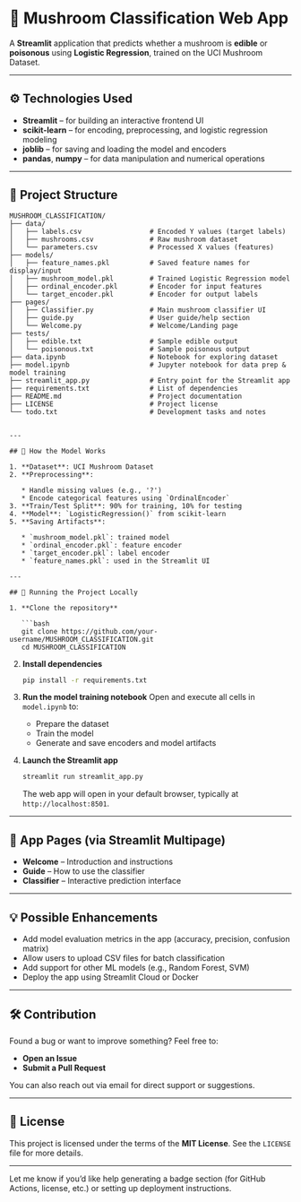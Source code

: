 # 🍄 Mushroom Classification Web App

A **Streamlit** application that predicts whether a mushroom is **edible** or **poisonous** using **Logistic Regression**, trained on the UCI Mushroom Dataset.

---

## ⚙️ Technologies Used

- **Streamlit** – for building an interactive frontend UI  
- **scikit-learn** – for encoding, preprocessing, and logistic regression modeling  
- **joblib** – for saving and loading the model and encoders  
- **pandas**, **numpy** – for data manipulation and numerical operations  

---

## 📁 Project Structure

```text
MUSHROOM_CLASSIFICATION/
├── data/
│   ├── labels.csv                 # Encoded Y values (target labels)
│   ├── mushrooms.csv              # Raw mushroom dataset
│   └── parameters.csv             # Processed X values (features)
├── models/
│   ├── feature_names.pkl          # Saved feature names for display/input
│   ├── mushroom_model.pkl         # Trained Logistic Regression model
│   ├── ordinal_encoder.pkl        # Encoder for input features
│   └── target_encoder.pkl         # Encoder for output labels
├── pages/
│   ├── Classifier.py              # Main mushroom classifier UI
│   ├── guide.py                   # User guide/help section
│   └── Welcome.py                 # Welcome/Landing page
├── tests/
│   ├── edible.txt                 # Sample edible output
│   └── poisonous.txt              # Sample poisonous output
├── data.ipynb                     # Notebook for exploring dataset
├── model.ipynb                    # Jupyter notebook for data prep & model training
├── streamlit_app.py               # Entry point for the Streamlit app
├── requirements.txt               # List of dependencies
├── README.md                      # Project documentation
├── LICENSE                        # Project license
└── todo.txt                       # Development tasks and notes


---

## 🧠 How the Model Works

1. **Dataset**: UCI Mushroom Dataset
2. **Preprocessing**:

   * Handle missing values (e.g., '?')
   * Encode categorical features using `OrdinalEncoder`
3. **Train/Test Split**: 90% for training, 10% for testing
4. **Model**: `LogisticRegression()` from scikit-learn
5. **Saving Artifacts**:

   * `mushroom_model.pkl`: trained model
   * `ordinal_encoder.pkl`: feature encoder
   * `target_encoder.pkl`: label encoder
   * `feature_names.pkl`: used in the Streamlit UI

---

## 🚀 Running the Project Locally

1. **Clone the repository**

   ```bash
   git clone https://github.com/your-username/MUSHROOM_CLASSIFICATION.git
   cd MUSHROOM_CLASSIFICATION
   ```

2. **Install dependencies**

   ```bash
   pip install -r requirements.txt
   ```

3. **Run the model training notebook**
   Open and execute all cells in `model.ipynb` to:

   * Prepare the dataset
   * Train the model
   * Generate and save encoders and model artifacts

4. **Launch the Streamlit app**

   ```bash
   streamlit run streamlit_app.py
   ```

   The web app will open in your default browser, typically at `http://localhost:8501`.

---

## 🧭 App Pages (via Streamlit Multipage)

* **Welcome** – Introduction and instructions
* **Guide** – How to use the classifier
* **Classifier** – Interactive prediction interface

---

## 💡 Possible Enhancements

* Add model evaluation metrics in the app (accuracy, precision, confusion matrix)
* Allow users to upload CSV files for batch classification
* Add support for other ML models (e.g., Random Forest, SVM)
* Deploy the app using Streamlit Cloud or Docker

---

## 🛠️ Contribution

Found a bug or want to improve something? Feel free to:

* **Open an Issue**
* **Submit a Pull Request**

You can also reach out via email for direct support or suggestions.

---

## 📜 License

This project is licensed under the terms of the **MIT License**. See the `LICENSE` file for more details.

---

Let me know if you’d like help generating a badge section (for GitHub Actions, license, etc.) or setting up deployment instructions.
